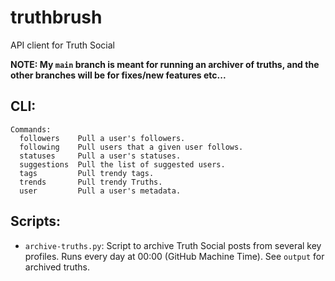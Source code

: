 # truthbrush
API client for Truth Social

**NOTE: My `main` branch is meant for running an archiver of truths, and the other branches will be for fixes/new features etc...**

## CLI:

```text
Commands:
  followers    Pull a user's followers.
  following    Pull users that a given user follows.
  statuses     Pull a user's statuses.
  suggestions  Pull the list of suggested users.
  tags         Pull trendy tags.
  trends       Pull trendy Truths.
  user         Pull a user's metadata.
```

## Scripts:

- `archive-truths.py`: Script to archive Truth Social posts from several key profiles. Runs every day at 00:00 (GitHub Machine Time). See `output` for archived truths.